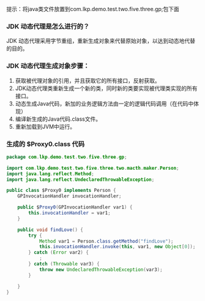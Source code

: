 提示：将java类文件放置到com.lkp.demo.test.two.five.three.gp;包下面

### JDK 动态代理是怎么进行的？

JDK 动态代理采用字节重组，重新生成对象来代替原始对象，以达到动态地代替的目的。

### JDK 动态代理生成对象步骤：
1)  获取被代理对象的引用，并且获取它的所有接口，反射获取。
2) JDK动态代理类重新生成一个新的类，同时新的类要实现被代理类实现的所有接口。
3) 动态生成Java代码，新加的业务逻辑方法由一定的逻辑代码调用（在代码中体现）
4) 编译新生成的Java代码.class文件。
5) 重新加载到JVM中运行。

### 生成的 $Proxy0.class 代码

```java
package com.lkp.demo.test.two.five.three.gp;

import com.lkp.demo.test.two.five.three.two.macth.maker.Person;
import java.lang.reflect.Method;
import java.lang.reflect.UndeclaredThrowableException;

public class $Proxy0 implements Person {
    GPInvocationHandler invocationHandler;

    public $Proxy0(GPInvocationHandler var1) {
        this.invocationHandler = var1;
    }

    public void findLove() {
        try {
            Method var1 = Person.class.getMethod("findLove");
            this.invocationHandler.invoke(this, var1, new Object[0]);
        } catch (Error var2) {
            ;
        } catch (Throwable var3) {
            throw new UndeclaredThrowableException(var3);
        }

    }
}
```
